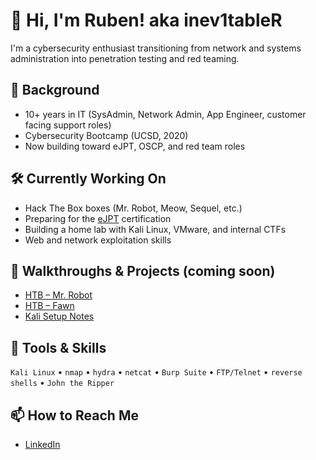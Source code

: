 # 👋 Hi, I'm Ruben! aka inev1tableR

I'm a cybersecurity enthusiast transitioning from network and systems administration into penetration testing and red teaming.

## 💼 Background

- 10+ years in IT (SysAdmin, Network Admin, App Engineer, customer facing support roles)
- Cybersecurity Bootcamp (UCSD, 2020)
- Now building toward eJPT, OSCP, and red team roles

## 🛠️ Currently Working On

- Hack The Box boxes (Mr. Robot, Meow, Sequel, etc.)
- Preparing for the [eJPT](https://ine.com/certifications/ejpt) certification
- Building a home lab with Kali Linux, VMware, and internal CTFs
- Web and network exploitation skills

## 📁 Walkthroughs & Projects (coming soon)

- [HTB – Mr. Robot](https://github.com/inev1tableR/HTB-MrRobot)
- [HTB – Fawn](https://github.com/inev1tableR/HTB-Fawn)
- [Kali Setup Notes](https://github.com/inev1tableR/Kali-Setup-Notes)

## 🧠 Tools & Skills

`Kali Linux` • `nmap` • `hydra` • `netcat` • `Burp Suite` • `FTP/Telnet` • `reverse shells` • `John the Ripper`

## 📫 How to Reach Me

- [LinkedIn](https://www.linkedin.com/in/rubenesparzagutierrez/)
